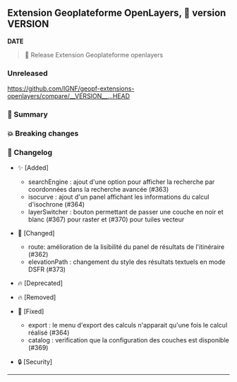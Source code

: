 ## Extension Geoplateforme OpenLayers, 🔖 version __VERSION__

__DATE__
> 🚀 Release Extension Geoplateforme openlayers

### Unreleased

<https://github.com/IGNF/geopf-extensions-openlayers/compare/__VERSION__...HEAD>

### 🎉 Summary

### 💥 Breaking changes

### 📖 Changelog

* ✨ [Added]

  - searchEngine : ajout d'une option pour afficher la recherche par coordonnées dans la recherche avancée (#363)
  - isocurve : ajout d'un panel affichant les informations du calcul d'isochrone (#364)
  - layerSwitcher : bouton permettant de passer une couche en noir et blanc (#367) pour raster et (#370) pour tuiles vecteur

* 🔨 [Changed]

  - route: amélioration de la lisibilité du panel de résultats de l'itinéraire (#362)
  - elevationPath : changement du style des résultats textuels en mode DSFR (#373)

* 🔥 [Deprecated]

* 🔥 [Removed]

* 🐛 [Fixed]

  - export : le menu d'export des calculs n'apparait qu'une fois le calcul réalisé (#364)
  - catalog : verification que la configuration des couches est disponible (#369)

* 🔒 [Security]


---
